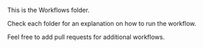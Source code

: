 This is the Workflows folder.

Check each folder for an explanation on how to run the workflow.

Feel free to add pull requests for additional workflows.
